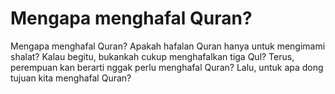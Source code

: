 # Mengapa menghafal Quran?

Mengapa menghafal Quran? Apakah hafalan Quran hanya untuk mengimami shalat? Kalau begitu, bukankah cukup menghafalkan tiga Qul? Terus, perempuan kan berarti nggak perlu menghafal Quran? Lalu, untuk apa dong tujuan kita menghafal Quran?